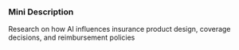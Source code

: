 ### Mini Description

Research on how AI influences insurance product design, coverage decisions, and reimbursement policies
